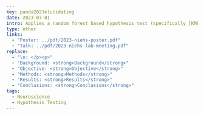 ```yaml
---
key: panda2023elucidating
date: 2023-07-01
intro: Applies a random forest based hypothesis test (specifically [KMERF](/research/kmerf.html)) to evaluate the effectiveness of a neurological screening test for mice.
type: other
links:
  - "Poster: ../pdf/2023-niehs-poster.pdf"
  - "Talk: ../pdf/2023-niehs-lab-meeting.pdf"
replace:
  - "\n: </p><p>"
  - "Background: <strong>Background</strong>"
  - "Objective: <strong>Objective</strong>"
  - "Methods: <strong>Methods</strong>"
  - "Results: <strong>Results</strong>"
  - "Conclusions: <strong>Conclusions</strong>"
tags:
  - Neuroscience
  - Hypothesis Testing
---
```

